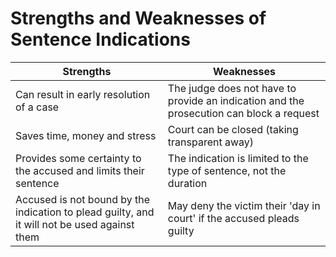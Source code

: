 # Strengths and Weaknesses of Sentence Indications

| Strengths                                                        | Weaknesses                                                                               |
| ---------------------------------------------------------------- | ---------------------------------------------------------------------------------------- |
| Can result in early resolution of a case                         | The judge does not have to provide an indication and the prosecution can block a request |
| Saves time, money and stress                                     | Court can be closed (taking transparent away)                                            |
| Provides some certainty to the accused and limits their sentence | The indication is limited to the type of sentence, not the duration                                                                                         |
| Accused is not bound by the indication to plead guilty, and it will not be used against them           | May deny the victim their 'day in court' if the accused pleads guilty                                                                                         |
